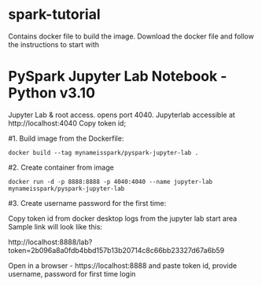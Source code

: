 # spark-tutorial
Contains docker file to build the image. Download the docker file and follow the instructions to start with

# PySpark Jupyter Lab Notebook - Python v3.10

Jupyter Lab  & root access.
opens port 4040.
Jupyterlab accessible at http://localhost:4040 
Copy token id;


#1. Build image from the Dockerfile:

    docker build --tag mynameisspark/pyspark-jupyter-lab .

#2. Create container from image

    docker run -d -p 8888:8888 -p 4040:4040 --name jupyter-lab mynameisspark/pyspark-jupyter-lab

#3. Create username password for the first time: 

Copy token id from docker desktop logs from the jupyter lab start area
Sample link will look like this:

  http://localhost:8888/lab?token=2b096a8a0fdb4bbd157b13b20714c8c66bb23327d67a6b59

Open in a browser - https://localhost:8888 and paste token id, provide username, password for first time login
